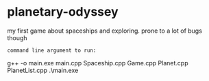 # planetary-odyssey
my first game about spaceships and exploring. prone to a lot of bugs though

    command line argument to run:
g++ -o main.exe main.cpp Spaceship.cpp Game.cpp Planet.cpp PlanetList.cpp
.\main.exe

